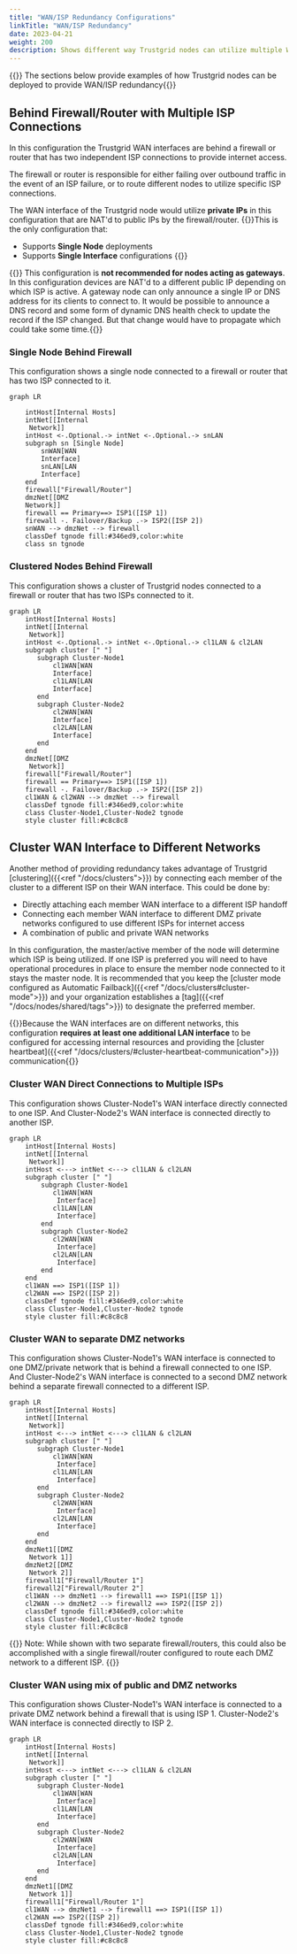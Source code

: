 ```yaml
---
title: "WAN/ISP Redundancy Configurations"
linkTitle: "WAN/ISP Redundancy"
date: 2023-04-21
weight: 200
description: Shows different way Trustgrid nodes can utilize multiple WAN or ISP connections for redundancy
---
```


{{<pageinfo>}} The sections below provide examples of how Trustgrid nodes can be deployed to provide WAN/ISP redundancy{{</pageinfo>}}

## Behind Firewall/Router with Multiple ISP Connections
In this configuration the Trustgrid WAN interfaces are behind a firewall or router that has two independent ISP connections to provide internet access. 

The firewall or router is responsible for either failing over outbound traffic in the event of an ISP failure, or to route different nodes to utilize specific ISP connections. 

The WAN interface of the Trustgrid node would utilize **private IPs** in this configuration that are NAT'd to public IPs by the firewall/router.
{{<alert color="info">}}This is the only configuration that:
* Supports **Single Node** deployments
* Supports **Single Interface** configurations
{{</alert>}}

{{<alert color="warning">}} This configuration is **not recommended for nodes acting as gateways**.  In this configuration devices are NAT'd to a different public IP depending on which ISP is active.  A gateway node can only announce a single IP or DNS address for its clients to connect to. It would be possible to announce a DNS record and some form of dynamic DNS health check to update the record if the ISP changed. But that change would have to propagate which could take some time.{{</alert>}}

### Single Node Behind Firewall
This configuration shows a single node connected to a firewall or router that has two ISP connected to it. 

``` mermaid
graph LR
    
    intHost[Internal Hosts]
    intNet[[Internal
     Network]]
    intHost <-.Optional.-> intNet <-.Optional.-> snLAN 
    subgraph sn [Single Node]
        snWAN[WAN
        Interface]
        snLAN[LAN
        Interface]
    end
    firewall["Firewall/Router"]
    dmzNet[[DMZ
    Network]]
    firewall == Primary==> ISP1([ISP 1])
    firewall -. Failover/Backup .-> ISP2([ISP 2])
    snWAN --> dmzNet --> firewall
    classDef tgnode fill:#346ed9,color:white
    class sn tgnode
```

### Clustered Nodes Behind Firewall

This configuration shows a cluster of Trustgrid nodes connected to a firewall or router that has two ISPs connected to it.

``` mermaid
graph LR
    intHost[Internal Hosts]
    intNet[[Internal
     Network]]
    intHost <-.Optional.-> intNet <-.Optional.-> cl1LAN & cl2LAN
    subgraph cluster [" "]
       subgraph Cluster-Node1
           cl1WAN[WAN
           Interface]
           cl1LAN[LAN
           Interface]
       end
       subgraph Cluster-Node2
           cl2WAN[WAN
           Interface]
           cl2LAN[LAN
           Interface]
       end
    end
    dmzNet[[DMZ
     Network]]    
    firewall["Firewall/Router"]
    firewall == Primary==> ISP1([ISP 1])
    firewall -. Failover/Backup .-> ISP2([ISP 2])
    cl1WAN & cl2WAN --> dmzNet --> firewall
    classDef tgnode fill:#346ed9,color:white
    class Cluster-Node1,Cluster-Node2 tgnode
    style cluster fill:#c8c8c8
```


## Cluster WAN Interface to Different Networks 
Another method of providing redundancy takes advantage of Trustgrid [clustering]({{<ref "/docs/clusters">}}) by connecting each member of the cluster to a different ISP on their WAN interface. This could be done by:
* Directly attaching each member WAN interface to a different ISP handoff
* Connecting each member WAN interface to different DMZ private networks configured to use different ISPs for internet access
* A combination of public and private WAN networks

In this configuration, the master/active member of the node will determine which ISP is being utilized.  If one ISP is preferred you will need to have operational procedures in place to ensure the member node connected to it stays the master node. It is recommended that you keep the [cluster mode configured as Automatic Failback]({{<ref "/docs/clusters#cluster-mode">}}) and your organization establishes a [tag]({{<ref "/docs/nodes/shared/tags">}}) to designate the preferred member.  

{{<alert color="info">}}Because the WAN interfaces are on different networks, this configuration **requires at least one additional LAN interface** to be configured for accessing internal resources and providing the [cluster heartbeat]({{<ref "/docs/clusters/#cluster-heartbeat-communication">}}) communication{{</alert>}}

### Cluster WAN Direct Connections to Multiple ISPs
This configuration shows Cluster-Node1's WAN interface directly connected to one ISP.  And Cluster-Node2's WAN interface is connected directly to another ISP. 

``` mermaid
graph LR
    intHost[Internal Hosts]
    intNet[[Internal
     Network]]
    intHost <---> intNet <---> cl1LAN & cl2LAN
    subgraph cluster [" "]
        subgraph Cluster-Node1
           cl1WAN[WAN
            Interface]
           cl1LAN[LAN
            Interface]
        end
        subgraph Cluster-Node2
           cl2WAN[WAN
            Interface]
           cl2LAN[LAN
            Interface]
        end
    end
    cl1WAN ==> ISP1([ISP 1])
    cl2WAN ==> ISP2([ISP 2])
    classDef tgnode fill:#346ed9,color:white
    class Cluster-Node1,Cluster-Node2 tgnode
    style cluster fill:#c8c8c8

```

### Cluster WAN to separate DMZ networks

This configuration shows Cluster-Node1's WAN interface is connected to one DMZ/private network that is behind a firewall connected to one ISP. And Cluster-Node2's WAN interface is connected to a second DMZ network behind a separate firewall connected to a different ISP.

``` mermaid
graph LR
    intHost[Internal Hosts]
    intNet[[Internal
     Network]]
    intHost <---> intNet <---> cl1LAN & cl2LAN
    subgraph cluster [" "]
       subgraph Cluster-Node1
           cl1WAN[WAN
            Interface]
           cl1LAN[LAN
            Interface]
       end
       subgraph Cluster-Node2
           cl2WAN[WAN
            Interface]
           cl2LAN[LAN
            Interface]
       end
    end
    dmzNet1[[DMZ
     Network 1]]
    dmzNet2[[DMZ
     Network 2]]    
    firewall1["Firewall/Router 1"]
    firewall2["Firewall/Router 2"]
    cl1WAN --> dmzNet1 --> firewall1 ==> ISP1([ISP 1])
    cl2WAN --> dmzNet2 --> firewall2 ==> ISP2([ISP 2])
    classDef tgnode fill:#346ed9,color:white
    class Cluster-Node1,Cluster-Node2 tgnode
    style cluster fill:#c8c8c8
```

{{<alert color="info">}} Note: While shown with two separate firewall/routers, this could also be accomplished with a single firewall/router configured to route each DMZ network to a different ISP. {{</alert>}}

### Cluster WAN using mix of public and DMZ networks

This configuration shows Cluster-Node1's WAN interface is connected to a private DMZ network behind a firewall that is using ISP 1.  Cluster-Node2's WAN interface is connected directly to ISP 2.

``` mermaid
graph LR
    intHost[Internal Hosts]
    intNet[[Internal
     Network]]
    intHost <---> intNet <---> cl1LAN & cl2LAN
    subgraph cluster [" "]
       subgraph Cluster-Node1
           cl1WAN[WAN
            Interface]
           cl1LAN[LAN
            Interface]
       end
       subgraph Cluster-Node2
           cl2WAN[WAN
            Interface]
           cl2LAN[LAN
            Interface]
       end
    end
    dmzNet1[[DMZ
     Network 1]]    
    firewall1["Firewall/Router 1"]
    cl1WAN --> dmzNet1 --> firewall1 ==> ISP1([ISP 1])
    cl2WAN ==> ISP2([ISP 2])
    classDef tgnode fill:#346ed9,color:white
    class Cluster-Node1,Cluster-Node2 tgnode
    style cluster fill:#c8c8c8
```